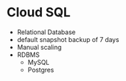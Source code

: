 # Cloud SQL
- Relational Database
- default snapshot backup of 7 days
- Manual scaling
- RDBMS
    - MySQL
    - Postgres